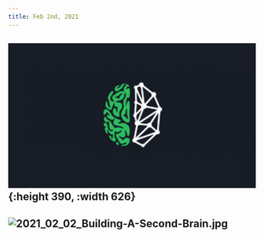 ```yaml
---
title: Feb 2nd, 2021
---
```


## ![Building-A-Second-Brain.jpg](/assets/journals_2021_02_02_1612284697620_0.jpg){:height 390, :width 626}
##
## ![2021_02_02_Building-A-Second-Brain.jpg](https://cdn.logseq.com/%2F3b548892-a87e-4afd-97ac-fd481718528cc664c067-1206-4995-a503-06fe6d15b5b62021_02_02_Building-A-Second-Brain.jpg?Expires=4765885021&Signature=byDr9xYVZoK2SQHFZ8AXr~aWbnrvqKbfPi8K3dm-MBoA35y1Jg24dR55gKAYaVGHtNryod0kETQy730F~L39TF08XynIvMkGzSVxmko6gCOUrEsAqsyZvv0ylq1Y5JlfLBzz~ABxhRGuV6RSBJhl0gx254q3o2BISkTZ9zAs3gu4P9NvFRI0ltBvts1k6QKNskR155JI2KKQWyLZQhglyGHPh2iwwUogLFT-rKp0wSi1oOteDXRSbYwT6IhdImuhcIgbt3WUcyWQY3m5vzIN1JKMiZZit-iGYz6j8LMdI9~DXPY1dVODm8wzso671s~Yf-q5sTZ31jG8ho7YZ12LiQ__&Key-Pair-Id=APKAJE5CCD6X7MP6PTEA)
